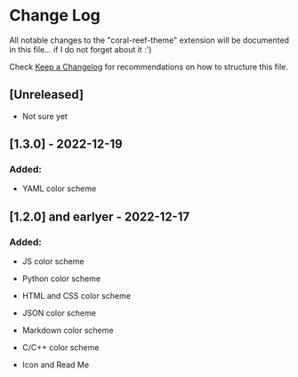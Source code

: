 # Change Log

All notable changes to the "coral-reef-theme" extension will be documented in 
this file... if I do not forget about it :')

Check [Keep a Changelog](http://keepachangelog.com/) for recommendations on how 
to structure this file.

## [Unreleased]

- Not sure yet

## [1.3.0] - 2022-12-19
### Added:
- YAML color scheme

## [1.2.0] and earlyer - 2022-12-17
### Added:
- JS color scheme
- Python color scheme
- HTML and CSS color scheme
- JSON color scheme
- Markdown color scheme
- C/C++ color scheme

- Icon and Read Me